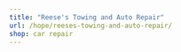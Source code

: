 ```yaml
---
title: "Reese's Towing and Auto Repair"
url: /hope/reeses-towing-and-auto-repair/
shop: car repair
---
```

